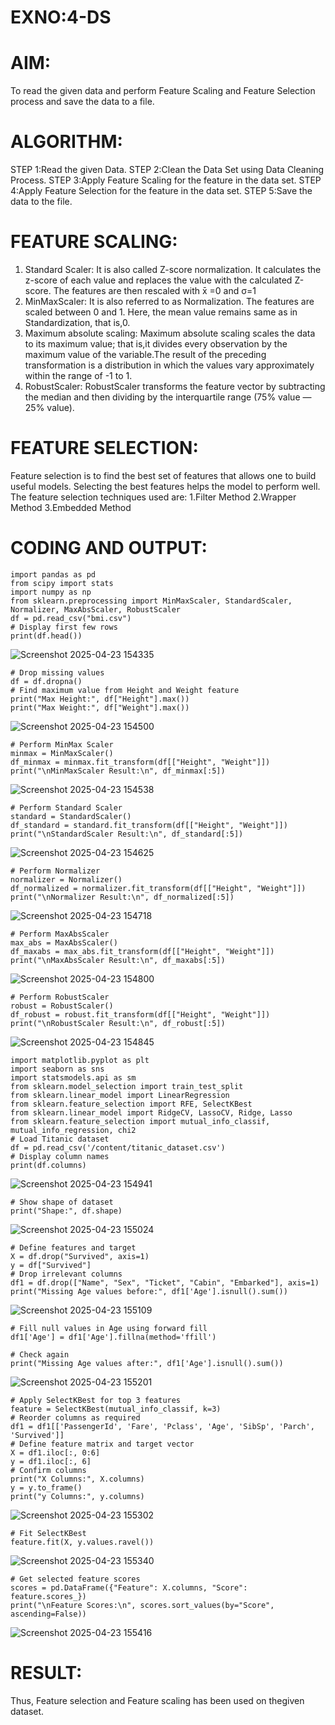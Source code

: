 # EXNO:4-DS
# AIM:
To read the given data and perform Feature Scaling and Feature Selection process and save the
data to a file.

# ALGORITHM:
STEP 1:Read the given Data.
STEP 2:Clean the Data Set using Data Cleaning Process.
STEP 3:Apply Feature Scaling for the feature in the data set.
STEP 4:Apply Feature Selection for the feature in the data set.
STEP 5:Save the data to the file.

# FEATURE SCALING:
1. Standard Scaler: It is also called Z-score normalization. It calculates the z-score of each value and replaces the value with the calculated Z-score. The features are then rescaled with x̄ =0 and σ=1
2. MinMaxScaler: It is also referred to as Normalization. The features are scaled between 0 and 1. Here, the mean value remains same as in Standardization, that is,0.
3. Maximum absolute scaling: Maximum absolute scaling scales the data to its maximum value; that is,it divides every observation by the maximum value of the variable.The result of the preceding transformation is a distribution in which the values vary approximately within the range of -1 to 1.
4. RobustScaler: RobustScaler transforms the feature vector by subtracting the median and then dividing by the interquartile range (75% value — 25% value).

# FEATURE SELECTION:
Feature selection is to find the best set of features that allows one to build useful models. Selecting the best features helps the model to perform well.
The feature selection techniques used are:
1.Filter Method
2.Wrapper Method
3.Embedded Method

# CODING AND OUTPUT:
```
import pandas as pd
from scipy import stats
import numpy as np
from sklearn.preprocessing import MinMaxScaler, StandardScaler, Normalizer, MaxAbsScaler, RobustScaler
df = pd.read_csv("bmi.csv")
# Display first few rows
print(df.head())
```
![Screenshot 2025-04-23 154335](https://github.com/user-attachments/assets/7ac1574b-d25c-4e83-98e2-5a0bb02e5269)
```
# Drop missing values
df = df.dropna()
# Find maximum value from Height and Weight feature
print("Max Height:", df["Height"].max())
print("Max Weight:", df["Weight"].max())
```
![Screenshot 2025-04-23 154500](https://github.com/user-attachments/assets/9bc23557-0fe9-49c6-b03d-2c195fe53caa)
```
# Perform MinMax Scaler
minmax = MinMaxScaler()
df_minmax = minmax.fit_transform(df[["Height", "Weight"]])
print("\nMinMaxScaler Result:\n", df_minmax[:5])

```
![Screenshot 2025-04-23 154538](https://github.com/user-attachments/assets/643fe12e-8e06-48af-adb6-748e3539d028)
```
# Perform Standard Scaler
standard = StandardScaler()
df_standard = standard.fit_transform(df[["Height", "Weight"]])
print("\nStandardScaler Result:\n", df_standard[:5])
```
![Screenshot 2025-04-23 154625](https://github.com/user-attachments/assets/a8574b5d-e73c-41ee-8ea0-c6e06ff81b0d)
```
# Perform Normalizer
normalizer = Normalizer()
df_normalized = normalizer.fit_transform(df[["Height", "Weight"]])
print("\nNormalizer Result:\n", df_normalized[:5])

```
![Screenshot 2025-04-23 154718](https://github.com/user-attachments/assets/cf458da7-576f-425b-a04b-92f013f0a98f)
```
# Perform MaxAbsScaler
max_abs = MaxAbsScaler()
df_maxabs = max_abs.fit_transform(df[["Height", "Weight"]])
print("\nMaxAbsScaler Result:\n", df_maxabs[:5])
```
![Screenshot 2025-04-23 154800](https://github.com/user-attachments/assets/913dac25-4f03-48b7-8690-3c646bcf9629)
```
# Perform RobustScaler
robust = RobustScaler()
df_robust = robust.fit_transform(df[["Height", "Weight"]])
print("\nRobustScaler Result:\n", df_robust[:5])
```
![Screenshot 2025-04-23 154845](https://github.com/user-attachments/assets/720cebe9-82d7-425b-aa35-c793d927627f)
```
import matplotlib.pyplot as plt
import seaborn as sns
import statsmodels.api as sm
from sklearn.model_selection import train_test_split
from sklearn.linear_model import LinearRegression
from sklearn.feature_selection import RFE, SelectKBest
from sklearn.linear_model import RidgeCV, LassoCV, Ridge, Lasso
from sklearn.feature_selection import mutual_info_classif, mutual_info_regression, chi2
# Load Titanic dataset
df = pd.read_csv('/content/titanic_dataset.csv')
# Display column names
print(df.columns)
```
![Screenshot 2025-04-23 154941](https://github.com/user-attachments/assets/c8854e5f-2451-48ca-9a3f-77defaaa4466)
```
# Show shape of dataset
print("Shape:", df.shape)
```
![Screenshot 2025-04-23 155024](https://github.com/user-attachments/assets/9b2db40a-ad5e-41e9-b1b0-6e5d3148d2c1)
```
# Define features and target
X = df.drop("Survived", axis=1)
y = df["Survived"]
# Drop irrelevant columns
df1 = df.drop(["Name", "Sex", "Ticket", "Cabin", "Embarked"], axis=1)
print("Missing Age values before:", df1['Age'].isnull().sum())
```
![Screenshot 2025-04-23 155109](https://github.com/user-attachments/assets/9e128820-461a-4310-b5c0-0f608c7becc0)
```
# Fill null values in Age using forward fill
df1['Age'] = df1['Age'].fillna(method='ffill')

# Check again
print("Missing Age values after:", df1['Age'].isnull().sum())

```
![Screenshot 2025-04-23 155201](https://github.com/user-attachments/assets/ef77afd1-d190-414e-b599-b3ccf4d4c73f)
```
# Apply SelectKBest for top 3 features
feature = SelectKBest(mutual_info_classif, k=3)
# Reorder columns as required
df1 = df1[['PassengerId', 'Fare', 'Pclass', 'Age', 'SibSp', 'Parch', 'Survived']]
# Define feature matrix and target vector
X = df1.iloc[:, 0:6]
y = df1.iloc[:, 6]
# Confirm columns
print("X Columns:", X.columns)
y = y.to_frame()
print("y Columns:", y.columns)
```
![Screenshot 2025-04-23 155302](https://github.com/user-attachments/assets/46422069-296e-4cbc-90c2-2f1199152d22)
```
# Fit SelectKBest
feature.fit(X, y.values.ravel())

```
![Screenshot 2025-04-23 155340](https://github.com/user-attachments/assets/ac3e360c-a95d-4fe4-9ef2-0699b36d0a21)
```
# Get selected feature scores
scores = pd.DataFrame({"Feature": X.columns, "Score": feature.scores_})
print("\nFeature Scores:\n", scores.sort_values(by="Score", ascending=False))
```
![Screenshot 2025-04-23 155416](https://github.com/user-attachments/assets/f674f710-88dc-44bc-bd4c-1357f2fc24b7)

# RESULT:
Thus, Feature selection and Feature scaling has been used on thegiven dataset.
